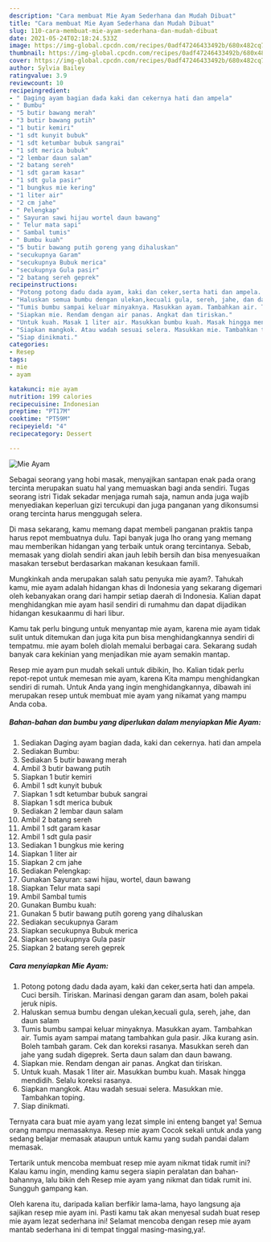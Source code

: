 ```yaml
---
description: "Cara membuat Mie Ayam Sederhana dan Mudah Dibuat"
title: "Cara membuat Mie Ayam Sederhana dan Mudah Dibuat"
slug: 110-cara-membuat-mie-ayam-sederhana-dan-mudah-dibuat
date: 2021-05-24T02:18:24.533Z
image: https://img-global.cpcdn.com/recipes/0adf47246433492b/680x482cq70/mie-ayam-foto-resep-utama.jpg
thumbnail: https://img-global.cpcdn.com/recipes/0adf47246433492b/680x482cq70/mie-ayam-foto-resep-utama.jpg
cover: https://img-global.cpcdn.com/recipes/0adf47246433492b/680x482cq70/mie-ayam-foto-resep-utama.jpg
author: Sylvia Bailey
ratingvalue: 3.9
reviewcount: 10
recipeingredient:
- " Daging ayam bagian dada kaki dan cekernya hati dan ampela"
- " Bumbu"
- "5 butir bawang merah"
- "3 butir bawang putih"
- "1 butir kemiri"
- "1 sdt kunyit bubuk"
- "1 sdt ketumbar bubuk sangrai"
- "1 sdt merica bubuk"
- "2 lembar daun salam"
- "2 batang sereh"
- "1 sdt garam kasar"
- "1 sdt gula pasir"
- "1 bungkus mie kering"
- "1 liter air"
- "2 cm jahe"
- " Pelengkap"
- " Sayuran sawi hijau wortel daun bawang"
- " Telur mata sapi"
- " Sambal tumis"
- " Bumbu kuah"
- "5 butir bawang putih goreng yang dihaluskan"
- "secukupnya Garam"
- "secukupnya Bubuk merica"
- "secukupnya Gula pasir"
- "2 batang sereh geprek"
recipeinstructions:
- "Potong potong dadu dada ayam, kaki dan ceker,serta hati dan ampela. Cuci bersih. Tiriskan. Marinasi dengan garam dan asam, boleh pakai jeruk nipis."
- "Haluskan semua bumbu dengan ulekan,kecuali gula, sereh, jahe, dan daun salam"
- "Tumis bumbu sampai keluar minyaknya. Masukkan ayam. Tambahkan air. Tumis ayam sampai matang tambahkan gula pasir. Jika kurang asin. Boleh tambah garam. Cek dan koreksi rasanya. Masukkan sereh dan jahe yang sudah digeprek. Serta daun salam dan daun bawang."
- "Siapkan mie. Rendam dengan air panas. Angkat dan tiriskan."
- "Untuk kuah. Masak 1 liter air. Masukkan bumbu kuah. Masak hingga mendidih. Selalu koreksi rasanya."
- "Siapkan mangkok. Atau wadah sesuai selera. Masukkan mie. Tambahkan toping."
- "Siap dinikmati."
categories:
- Resep
tags:
- mie
- ayam

katakunci: mie ayam 
nutrition: 199 calories
recipecuisine: Indonesian
preptime: "PT17M"
cooktime: "PT59M"
recipeyield: "4"
recipecategory: Dessert

---
```



![Mie Ayam](https://img-global.cpcdn.com/recipes/0adf47246433492b/680x482cq70/mie-ayam-foto-resep-utama.jpg)

Sebagai seorang yang hobi masak, menyajikan santapan enak pada orang tercinta merupakan suatu hal yang memuaskan bagi anda sendiri. Tugas seorang istri Tidak sekadar menjaga rumah saja, namun anda juga wajib menyediakan keperluan gizi tercukupi dan juga panganan yang dikonsumsi orang tercinta harus menggugah selera.

Di masa  sekarang, kamu memang dapat membeli panganan praktis tanpa harus repot membuatnya dulu. Tapi banyak juga lho orang yang memang mau memberikan hidangan yang terbaik untuk orang tercintanya. Sebab, memasak yang diolah sendiri akan jauh lebih bersih dan bisa menyesuaikan masakan tersebut berdasarkan makanan kesukaan famili. 



Mungkinkah anda merupakan salah satu penyuka mie ayam?. Tahukah kamu, mie ayam adalah hidangan khas di Indonesia yang sekarang digemari oleh kebanyakan orang dari hampir setiap daerah di Indonesia. Kalian dapat menghidangkan mie ayam hasil sendiri di rumahmu dan dapat dijadikan hidangan kesukaanmu di hari libur.

Kamu tak perlu bingung untuk menyantap mie ayam, karena mie ayam tidak sulit untuk ditemukan dan juga kita pun bisa menghidangkannya sendiri di tempatmu. mie ayam boleh diolah memalui berbagai cara. Sekarang sudah banyak cara kekinian yang menjadikan mie ayam semakin mantap.

Resep mie ayam pun mudah sekali untuk dibikin, lho. Kalian tidak perlu repot-repot untuk memesan mie ayam, karena Kita mampu menghidangkan sendiri di rumah. Untuk Anda yang ingin menghidangkannya, dibawah ini merupakan resep untuk membuat mie ayam yang nikamat yang mampu Anda coba.

<!--inarticleads1-->

##### Bahan-bahan dan bumbu yang diperlukan dalam menyiapkan Mie Ayam:

1. Sediakan  Daging ayam bagian dada, kaki dan cekernya. hati dan ampela
1. Sediakan  Bumbu:
1. Sediakan 5 butir bawang merah
1. Ambil 3 butir bawang putih
1. Siapkan 1 butir kemiri
1. Ambil 1 sdt kunyit bubuk
1. Siapkan 1 sdt ketumbar bubuk sangrai
1. Siapkan 1 sdt merica bubuk
1. Sediakan 2 lembar daun salam
1. Ambil 2 batang sereh
1. Ambil 1 sdt garam kasar
1. Ambil 1 sdt gula pasir
1. Sediakan 1 bungkus mie kering
1. Siapkan 1 liter air
1. Siapkan 2 cm jahe
1. Sediakan  Pelengkap:
1. Gunakan  Sayuran: sawi hijau, wortel, daun bawang
1. Siapkan  Telur mata sapi
1. Ambil  Sambal tumis
1. Gunakan  Bumbu kuah:
1. Gunakan 5 butir bawang putih goreng yang dihaluskan
1. Sediakan secukupnya Garam
1. Siapkan secukupnya Bubuk merica
1. Siapkan secukupnya Gula pasir
1. Siapkan 2 batang sereh geprek




<!--inarticleads2-->

##### Cara menyiapkan Mie Ayam:

1. Potong potong dadu dada ayam, kaki dan ceker,serta hati dan ampela. Cuci bersih. Tiriskan. Marinasi dengan garam dan asam, boleh pakai jeruk nipis.
1. Haluskan semua bumbu dengan ulekan,kecuali gula, sereh, jahe, dan daun salam
1. Tumis bumbu sampai keluar minyaknya. Masukkan ayam. Tambahkan air. Tumis ayam sampai matang tambahkan gula pasir. Jika kurang asin. Boleh tambah garam. Cek dan koreksi rasanya. Masukkan sereh dan jahe yang sudah digeprek. Serta daun salam dan daun bawang.
1. Siapkan mie. Rendam dengan air panas. Angkat dan tiriskan.
1. Untuk kuah. Masak 1 liter air. Masukkan bumbu kuah. Masak hingga mendidih. Selalu koreksi rasanya.
1. Siapkan mangkok. Atau wadah sesuai selera. Masukkan mie. Tambahkan toping.
1. Siap dinikmati.




Ternyata cara buat mie ayam yang lezat simple ini enteng banget ya! Semua orang mampu memasaknya. Resep mie ayam Cocok sekali untuk anda yang sedang belajar memasak ataupun untuk kamu yang sudah pandai dalam memasak.

Tertarik untuk mencoba membuat resep mie ayam nikmat tidak rumit ini? Kalau kamu ingin, mending kamu segera siapin peralatan dan bahan-bahannya, lalu bikin deh Resep mie ayam yang nikmat dan tidak rumit ini. Sungguh gampang kan. 

Oleh karena itu, daripada kalian berfikir lama-lama, hayo langsung aja sajikan resep mie ayam ini. Pasti kamu tak akan menyesal sudah buat resep mie ayam lezat sederhana ini! Selamat mencoba dengan resep mie ayam mantab sederhana ini di tempat tinggal masing-masing,ya!.

